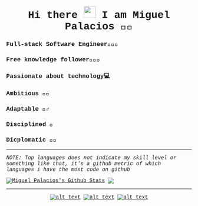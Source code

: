 <div align="center" style = "font-family:courier,arial,helvética">
<h1> Hi there <img src="https://github.com/blackcater/blackcater/raw/master/images/Hi.gif" height="32" /> I am Miguel Palacios 👨🏾‍ </h1>
<div align="left">
<h3>Full-stack Software Engineer👨🏾‍💻</h2>
<h3>Free knowledge follower👨🏾‍🚀</h3>
<h3>Passionate about technology💻</h3>
<h3>Ambitious 🚀🔥</h3>
<h3>Adaptable 🤸‍♂️</h3>
<h3>Disciplined 🥋</h3>
<h3>Dicplomatic 🤝🏾</h3>
  
---

_NOTE: Top languages does not indicate my skill level or something like that, it's a github metric of which languages i have the most code on github_

<a href="https://github-readme-stats.sabesansathananthan.vercel.app/api?username=MiguelP4lacios&show_icons=true&hide_border=true&count_private=true&include_all_commits=true&theme=radical">
<img align="center" alt="Miguel Palacios's Github Stats" src="https://github-readme-stats.sabesansathananthan.vercel.app/api?username=MiguelP4lacios&show_icons=true&hide_border=true&count_private=true&include_all_commits=true&theme=radical" /></a>
<a href="https://github-readme-stats.sabesansathananthan.vercel.app/api/top-langs/?username=MiguelP4lacios&layout=compact&theme=radical">
  <img align="center" src="https://github-readme-stats.sabesansathananthan.vercel.app/api/top-langs/?username=MiguelP4lacios&layout=compact&theme=radical" />
</a>


---

</div>


<!-- Please don't remove this: Grab your social icons from https://github.com/carlsednaoui/gitsocial -->

<!-- display the social media buttons in your README -->

[![alt text][1.1]][1]
[![alt text][2.1]][2]
[![alt text][3.1]][3]


<!-- links to social media icons -->
<!-- no need to change these -->

<!-- icons with padding -->

[1.1]: https://imgur.com/Q05ZVFO.png (twitter icon with padding)
[2.1]: https://imgur.com/9plherK.png (linkedin icon with padding)
[3.1]: https://imgur.com/U4AVlLL.png (github icon with padding)

<!-- links to your social media accounts -->
<!-- update these accordingly -->

[1]: https://twitter.com/MiguelP4lacios
[2]: https://www.linkedin.com/in/miguel-palacios-127756b2/
[3]: https://github.com/MiguelP4lacios

<!-- Please don't remove this: Grab your social icons from https://github.com/carlsednaoui/gitsocial -->
</div>

